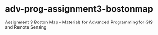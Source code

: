 # adv-prog-assignment3-bostonmap
Assignment 3 Boston Map - Materials for Advanced Programming for GIS and Remote Sensing

